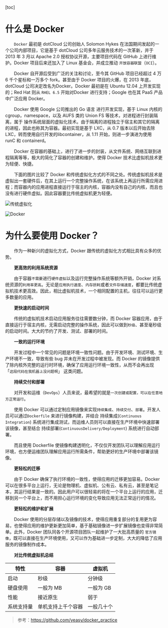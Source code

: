 [toc]

# 什么是 Docker

&emsp;&emsp;`Docker` 最初是 dotCloud 公司创始人 Solomon Hykes 在法国期间发起的一个公司内部项目，它是基于 dotCloud 公司多年云服务技术的一次革新，并于 2013 年 3 月以 Apache 2.0 授权协议开源，主要项目代码在 GitHub 上进行维护。Docker 项目后来还加入了 Linux 基金会，并成立推动 `开放容器联盟`（`OCI`）。

&emsp;&emsp;Docker 自开源后受到广泛的关注和讨论，至今其 GitHub 项目已经超过 4 万 6 千个星标和一万多个 fork。甚至由于 Docker 项目的火爆，在 2013 年底，dotCloud 公司决定改名为Docker。Docker 最初是在 Ubuntu 12.04 上开发实现的；Red Hat 则从 `RHEL 6.5` 开始对Docker 进行支持；Google 也在其 PaaS 产品中广泛应用 Docker。

&emsp;&emsp;Docker 使用 Google 公司推出的 Go 语言 进行开发实现，基于 Linux 内核的cgroup，namespace，以及 AUFS 类的 Union FS 等技术，对进程进行封装隔离，属于 操作系统层面的虚拟化技术。由于隔离的进程独立于宿主和其它的隔离的进程，因此也称其为容器。最初实现是基于 LXC，从 0.7 版本以后开始去除 LXC，转而使用自行开发的libcontainer，从 1.11 开始，则进一步演进为使用 runC 和 containerd。

&emsp;&emsp;Docker 在容器的基础上，进行了进一步的封装，从文件系统、网络互联到进程隔离等等，极大的简化了容器的创建和维护。使得 Docker 技术比虚拟机技术更为轻便、快捷。

&emsp;&emsp;下面的图片比较了 Docker 和传统虚拟化方式的不同之处。传统虚拟机技术是虚拟出一套硬件后，在其上运行一个完整操作系统，在该系统上再运行所需应用进程；而容器内的应用进程直接运行于宿主的内核，容器内没有自己的内核，而且也没有进行硬件虚拟。因此容器要比传统虚拟机更为轻便。

![传统虚拟化](http://img.lynchj.com/021dfacf9dbe457d9d0f9b802947914d.png)

![Docker](http://img.lynchj.com/df32728a35fd4b4cadaecdb6c1c4f924.png)

# 为什么要使用 Docker？

&emsp;&emsp;作为一种新兴的虚拟化方式，Docker 跟传统的虚拟化方式相比具有众多的优势。

&emsp;&emsp;**更高效的利用系统资源**

&emsp;&emsp;由于容器`不需要`进行`硬件虚拟`以及运行完整操作系统等额外开销，Docker 对系统资源的`利用率更高`。无论是`应用执行速度`、`内存损耗`或者`文件存储速度`，都要比传统虚拟机技术更高效。因此，相比虚拟机技术，一个相同配置的主机，往往可以运行更多数量的应用。

&emsp;&emsp;**更快速的启动时间**

&emsp;&emsp;传统的虚拟机技术启动应用服务往往需要数分钟，而 Docker 容器应用，由于直接运行于宿主内核，无需启动完整的操作系统，因此可以做到`秒级`、甚至毫秒级的启动时间。大大的节约了开发、测试、部署的时间。

&emsp;&emsp;**一致的运行环境**

&emsp;&emsp;开发过程中一个常见的问题是环境一致性问题。由于开发环境、测试环境、生产环境不一致，导致有些 bug 并未在开发过程中被发现。而 Docker 的镜像提供了除内核外完整的运行时环境，确保了应用运行环境一致性，从而不会再出现 「`这段代码在我机器上没问题啊`」 这类问题。

&emsp;&emsp;**持续交付和部署**

&emsp;&emsp;对开发和运维（`DevOps`）人员来说，最希望的就是`一次创建或配置，可以在任意地方正常运行`。

&emsp;&emsp;使用 Docker 可以通过定制应用镜像来实现`持续集成`、`持续交付`、`部署`。开发人员可以通过`Dockerfile` 来进行镜像构建，并结合 持续集成(`Continuous Integration`) 系统进行集成测试，而运维人员则可以直接在生产环境中快速部署该镜像，甚至结合 持续部署(`ContinuousDelivery/Deployment`) 系统进行自动部署。

&emsp;&emsp;而且使用 Dockerfile 使镜像构建透明化，不仅仅开发团队可以理解应用运行环境，也方便运维团队理解应用运行所需条件，帮助更好的生产环境中部署该镜像。

&emsp;&emsp;**更轻松的迁移**

&emsp;&emsp;由于 Docker 确保了执行环境的一致性，使得应用的迁移更加容易。Docker 可以在很多平台上运行，无论是物理机、虚拟机、公有云、私有云，甚至是笔记本，其运行结果是一致的。因此用户可以很轻易的将在一个平台上运行的应用，迁移到另一个平台上，而不用担心运行环境的变化导致应用无法正常运行的情况。

&emsp;&emsp;**更轻松的维护和扩展**

&emsp;&emsp;Docker 使用的分层存储以及镜像的技术，使得应用重复部分的复用更为容易，也使得应用的维护更新更加简单，基于基础镜像进一步扩展镜像也变得非常简单。此外，Docker 团队同各个开源项目团队一起维护了一大批高质量的 `官方镜像`，既可以直接在生产环境使用，又可以作为基础进一步定制，大大的降低了应用服务的镜像制作成本。

&emsp;&emsp;**对比传统虚拟机总结**

| 特性 | 容器 | 虚拟机 |
| --- | --- | --- |
| 启动 | 秒级 |分钟级 |
| 硬盘使用 | 一般为 MB | 一般为 GB |
| 性能 | 接近原生 | 弱于 |
| 系统支持量 | 单机支持上千个容器 | 一般几十个 |

> 参考：https://github.com/yeasy/docker_practice
